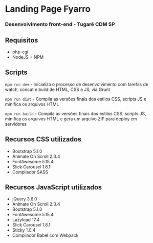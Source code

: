 # Landing Page Fyarro
### Desenvolvimento front-end - Tugarê CDM SP

## Requisitos
- php-cgi
- NodeJS + NPM

## Scripts
```npm run dev``` - Inicializa o processo de desenvolvimento com tarefas de watch, concat e build de HTML, CSS e JS, via Grunt

```npm run dist``` - Compila as versões finais dos estilos CSS, scripts JS e minifica os arquivos HTML

```npm run build``` - Compila as versões finais dos estilos CSS, scripts JS, minifica os arquivos HTML e gera um arquivo ZIP para deploy em servidores

## Recursos CSS utilizados
- Bootstrap 5.1.0
- Animate On Scroll 2.3.4
- FontAwesome 5.15.4
- Slick Carousel 1.8.1
- Compilador SASS

## Recursos JavaScript utilizados
- jQuery 3.6.0
- Animate On Scroll 2.3.4
- Bootstrap 5.1.0
- FontAwesome 5.15.4
- Lazyload 17.4
- Slick Carousel 1.8.1
- Sticky 1.0.4
- Compilador Babel com Webpack

